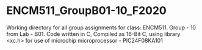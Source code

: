 # ENCM511_GroupB01-10_F2020
 Working directory for all group assignments for class: ENCM511. Group - 10 from Lab - B01. Code written in C, Compiled as 16-Bit C, using library <xc.h> for use of microchip microprocessor - PIC24F08KA101
